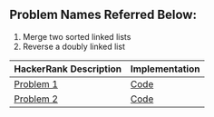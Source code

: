 ## Problem Names Referred Below:
1) Merge two sorted linked lists
2) Reverse a doubly linked list

| HackerRank Description | Implementation |
| --- | --- |
| [Problem 1](https://www.hackerrank.com/challenges/merge-two-sorted-linked-lists/problem) | [Code](https://github.com/Toygarr/data-structures/blob/main/HackerRank/mergeLists.c) |
| [Problem 2](https://www.hackerrank.com/challenges/reverse-a-doubly-linked-list/problem) | [Code]() |